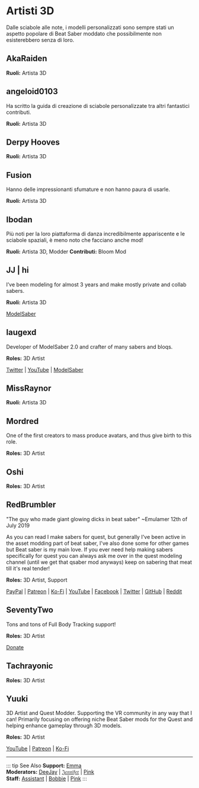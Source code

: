 # Artisti 3D
Dalle sciabole alle note, i modelli personalizzati sono sempre stati un aspetto popolare di Beat Saber moddato che possibilmente non esisterebbero senza di loro.

## AkaRaiden
**Ruoli:** Artista 3D

## angeloid0103
Ha scritto la guida di creazione di sciabole personalizzate tra altri fantastici contributi.

**Ruoli:** Artista 3D

## Derpy Hooves
**Ruoli:** Artista 3D

## Fusion
Hanno delle impressionanti sfumature e non hanno paura di usarle.

**Ruoli:** Artista 3D

## Ibodan
Più noti per la loro piattaforma di danza incredibilmente appariscente e le sciabole spaziali, è meno noto che facciano anche mod!

**Ruoli:** Artista 3D, Modder **Contributi:** Bloom Mod

## JJ | hi
I’ve been modeling for almost 3 years and make mostly private and collab sabers.

**Ruoli:** Artista 3D

[ModelSaber](https://modelsaber.com/Profile/?user=366411130962313216)

## laugexd
Developer of ModelSaber 2.0 and crafter of many sabers and bloqs.

**Roles:** 3D Artist

[Twitter](https://twitter.com/laugexd) | [YouTube](https://www.youtube.com/channel/UCr_JES9nBCUaAR9-UbgDMRw) | [ModelSaber](https://modelsaber.com/Profile/?user=146243483898871808)

## MissRaynor
**Ruoli:** Artista 3D

## Mordred
One of the first creators to mass produce avatars, and thus give birth to this role.

**Roles:** 3D Artist

## Oshi
**Roles:** 3D Artist

## RedBrumbler
"The guy who made giant glowing dicks in beat saber" ~Emulamer 12th of July 2019

As you can read I make sabers for quest, but generally I've been active in the asset modding part of beat saber, I've also done some for other games but Beat saber is my main love. If you ever need help making sabers specifically for quest you can always ask me over in the quest modeling channel (until we get that qsaber mod anyways) keep on sabering that meat till it's real tender!

**Roles:** 3D Artist, Support

[PayPal](https://paypal.me/RedBrumblerOfficial?locale.x=nl_NL) | [Patreon](https://www.patreon.com/RedBrumbler) | [Ko-Fi](https://ko-fi.com/redbrumbler) | [YouTube](https://www.youtube.com/channel/UCYmzlDob8BQYWrOQWkHtCpQ) | [Facebook](https://www.facebook.com/red.brumbler.7) | [Twitter](https://twitter.com/RedBrumbler) | [GitHub](https://github.com/RedBrumbler/BeatOnCustomSabers) | [Reddit](https://www.reddit.com/user/RedBrumbler/)

## SeventyTwo
Tons and tons of Full Body Tracking support!

**Roles:** 3D Artist

[Donate](https://paypal.me/theseventytwo)

## Tachrayonic
**Roles:** 3D Artist

## Yuuki
3D Artist and Quest Modder. Supporting the VR community in any way that I can! Primarily focusing on offering niche Beat Saber mods for the Quest and helping enhance gameplay through 3D models.

**Roles:** 3D Artist

[YouTube](https://www.youtube.com/channel/UCIH4NTKdVNjnJpfuMrk71Fw) | [Patreon](https://www.patreon.com/yuukisaves) | [Ko-Fi](https://ko-fi.com/supportyuuki)

---

<!-- markdownlint-disable MD013 -->
::: tip See Also **Support:** [Emma](./supports.md#emma)  
**Moderators:** [DeeJay](./moderators.md#deejay) | [𝔍𝔢𝔫𝔫𝔦𝔣𝔢𝔯](./moderators.md#jennifer) | [Pink](./moderators.md#pink)  
**Staff:** [Assistant](./staff.md#assistant) | [Bobbie](./staff.md#bobbie) | [Pink](./staff.md#pink) :::

